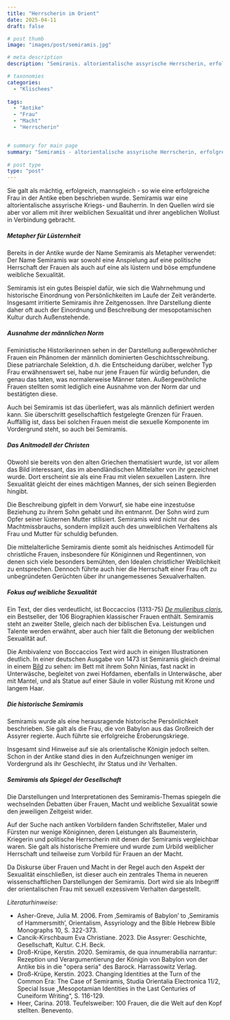 ```yaml
---
title: "Herrscherin im Orient"
date: 2025-04-11
draft: false

# post thumb
image: "images/post/semiramis.jpg"

# meta description
description: "Semiranis. altorientalische assyrische Herrscherin, erfolgreiche Kriegs- und Bauherrin. weibliche Sexualität. Wollust. Metapher für Lüsternheit. männliche Norm. patriarchale Geschichtsschreibung. Antimodell der christlichen Frau. Boccaccio. De mulieribus claris. Macht und Sexualität."

# taxonomies
categories:
  - "Klischees"
  
tags:
  - "Antike"
  - "Frau"
  - "Macht"
  - "Herrscherin"


# summary for main page
summary: "Semiramis - altorientalische assyrische Herrscherin, erfolgreiche Kriegs- und Bauherrin, die vor allem mit ihrer weiblichen Sexualität in Verbindung gebracht wird." 
  
# post type
type: "post"
---
```


Sie galt als mächtig, erfolgreich, mannsgleich - so wie eine erfolgreiche Frau in der Antike eben beschrieben wurde. Semiramis war eine altorientalische assyrische Kriegs- und Bauherrin. In den Quellen wird sie aber vor allem mit ihrer weiblichen Sexualität und ihrer angeblichen Wollust in Verbindung gebracht.

##### Metapher für Lüsternheit

Bereits in der Antike wurde der Name Semiramis als Metapher verwendet: Der Name Semiramis war sowohl eine Anspielung auf eine politische Herrschaft der Frauen als auch auf eine als lüstern und böse empfundene weibliche Sexualität.

Semiramis ist ein gutes Beispiel dafür, wie sich die Wahrnehmung und historische Einordnung von Persönlichkeiten im Laufe der Zeit veränderte. Insgesamt irritierte Semiramis ihre Zeitgenossen. Ihre Darstellung diente daher oft auch der Einordnung und Beschreibung der mesopotamischen Kultur durch Außenstehende. 

##### Ausnahme der männlichen Norm

Feministische Historikerinnen sehen in der Darstellung außergewöhnlicher Frauen ein Phänomen der männlich dominierten Geschichtsschreibung. Diese patriarchale Selektion, d.h. die Entscheidung darüber, welcher Typ Frau erwähnenswert sei, habe nur jene Frauen für würdig befunden, die genau das taten, was normalerweise Männer taten. Außergewöhnliche Frauen stellten somit lediglich eine Ausnahme von der Norm dar und bestätigten diese.

Auch bei Semiramis ist das überliefert, was als männlich definiert werden kann. Sie überschritt gesellschaftlich festgelegte Grenzen für Frauen. Auffällig ist, dass bei solchen Frauen meist die sexuelle Komponente im Vordergrund steht, so auch bei Semiramis.

##### Das Anitmodell der Christen

Obwohl sie bereits von den alten Griechen thematisiert wurde, ist vor allem das Bild interessant, das im abendländischen Mittelalter von ihr gezeichnet wurde. Dort erscheint sie als eine Frau mit vielen sexuellen Lastern. Ihre Sexualität gleicht der eines mächtigen Mannes, der sich seinen Begierden hingibt. 

Die Beschreibung gipfelt in dem Vorwurf, sie habe eine inzestuöse Beziehung zu ihrem Sohn gehabt und ihn entmannt. Der Sohn wird zum Opfer seiner lüsternen Mutter stilisiert. Semiramis wird nicht nur des Machtmissbrauchs, sondern implizit auch des unweiblichen Verhaltens als Frau und Mutter für schuldig befunden. 

Die mittelalterliche Semiramis diente somit als heidnisches Antimodell für christliche Frauen, insbesondere für Königinnen und Regentinnen, von denen sich viele besonders bemühten, den Idealen christlicher Weiblichkeit zu entsprechen. Dennoch führte auch hier die Herrschaft einer Frau oft zu unbegründeten Gerüchten über ihr unangemessenes Sexualverhalten.

##### Fokus auf weibliche Sexualität

Ein Text, der dies verdeutlicht, ist Boccaccios (1313-75) [*De mulieribus claris*](https://archive.org/details/DeClarisMulieribus/page/n83/mode/2up?view=theater), ein Bestseller, der 106 Biographien klassischer Frauen enthält. Semiramis steht an zweiter Stelle, gleich nach der biblischen Eva. Leistungen und Talente werden erwähnt, aber auch hier fällt die Betonung der weiblichen Sexualität auf.

Die Ambivalenz von Boccaccios Text wird auch in einigen Illustrationen deutlich. In einer deutschen Ausgabe von 1473 ist Semiramis gleich dreimal in einem [Bild](https://commons.wikimedia.org/wiki/File:Woodcut_illustration_of_Semiramis_and_her_son_Ninias_-_Penn_Provenance_Project.jpg) zu sehen: im Bett mit ihrem Sohn Ninias, fast nackt in Unterwäsche, begleitet von zwei Hofdamen, ebenfalls in Unterwäsche, aber mit Mantel, und als Statue auf einer Säule in voller Rüstung mit Krone und langem Haar.

##### Die historische Semiramis

Semiramis wurde als eine herausragende historische Persönlichkeit beschrieben. Sie galt als die Frau, die von Babylon aus das Großreich der Assyrer regierte. Auch führte sie erfolgreiche Eroberungskriege. 

Insgesamt sind Hinweise auf sie als orientalische Königin jedoch selten. Schon in der Antike stand dies in den Aufzeichnungen weniger im Vordergrund als ihr Geschlecht, ihr Status und ihr Verhalten.

 
##### Semiramis als Spiegel der Gesellschaft

Die Darstellungen und Interpretationen des Semiramis-Themas spiegeln die wechselnden Debatten über Frauen, Macht und weibliche Sexualität sowie den jeweiligen Zeitgeist wider. 

Auf der Suche nach antiken Vorbildern fanden Schriftsteller, Maler und Fürsten nur wenige Königinnen, deren Leistungen als Baumeisterin, Kriegerin und politische Herrscherin mit denen der Semiramis vergleichbar waren. Sie galt als historische Premiere und wurde zum Urbild weiblicher Herrschaft und teilweise zum Vorbild für Frauen an der Macht.

Da Diskurse über Frauen und Macht in der Regel auch den Aspekt der Sexualität einschließen, ist dieser auch ein zentrales Thema in neueren wissenschaftlichen Darstellungen der Semiramis. Dort wird sie als Inbegriff der orientalischen Frau mit sexuell exzessivem Verhalten dargestellt.




*Literaturhinweise:*
- Asher-Greve, Julia M. 2006. From ‚Semiramis of Babylon’ to ‚Semiramis of Hammersmith’, Orientalism, Assyriology and the Bible Hebrew Bible Monographs 10, S. 322-373.
- Cancik-Kirschbaum Eva Christiane. 2023. Die Assyrer: Geschichte, Gesellschaft, Kultur. C.H. Beck.
- Droß-Krüpe, Kerstin. 2020. Semiramis, de qua innumerabilia narrantur: Rezeption und Verargumentierung der Königin von Babylon von der Antike bis in die "opera seria" des Barock. Harrassowitz Verlag.
- Droß-Krüpe, Kerstin. 2023. Changing Identities at the Turn of the Common Era: The Case of Semiramis, Studia Orientalia Electronica 11/2, Special Issue „Mesopotamian Identities in the Last Centuries of Cuneiform Writing“, S. 116-129.
- Heer, Carina. 2018. Teufelsweiber: 100 Frauen, die die Welt auf den Kopf stellten. Benevento.
